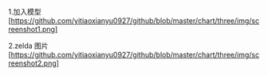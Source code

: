 1.加入模型
[https://github.com/yitiaoxianyu0927/github/blob/master/chart/three/img/screenshot1.png]


2.zelda 图片
[https://github.com/yitiaoxianyu0927/github/blob/master/chart/three/img/screenshot2.png]